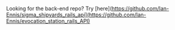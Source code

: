 Looking for the back-end repo? Try [here](https://github.com/Ian-Ennis/sigma_shipyards_rails_api](https://github.com/Ian-Ennis/evocation_station_rails_API)
